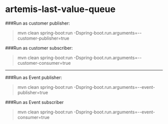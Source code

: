 # artemis-last-value-queue

###Run as customer publisher:
> mvn clean spring-boot:run -Dspring-boot.run.arguments=--customer-publisher=true

###Run as customer subscriber:
> mvn clean spring-boot:run -Dspring-boot.run.arguments=--customer-consumer=true

---

###Run as Event publisher:
> mvn clean spring-boot:run -Dspring-boot.run.arguments=--event-publisher=true

###Run as Event subscriber
> mvn clean spring-boot:run -Dspring-boot.run.arguments=--event-consumer=true